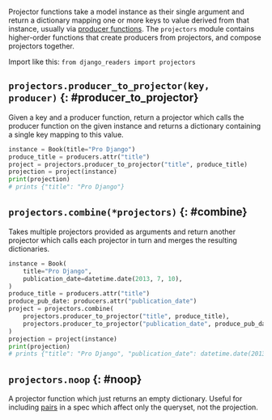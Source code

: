 Projector functions take a model instance as their single argument and return a dictionary mapping one or more keys to value derived from that instance, usually via [producer functions](producers.md). The `projectors` module contains higher-order functions that create producers from projectors, and compose projectors together.

Import like this: `from django_readers import projectors`

## `projectors.producer_to_projector(key, producer)` {: #producer_to_projector}

Given a key and a producer function, return a projector which calls the producer function on the given instance and returns a dictionary containing a single key mapping to this value.

```python
instance = Book(title="Pro Django")
produce_title = producers.attr("title")
project = projectors.producer_to_projector("title", produce_title)
projection = project(instance)
print(projection)
# prints {"title": "Pro Django"}
```

## `projectors.combine(*projectors)` {: #combine}

Takes multiple projectors provided as arguments and return another projector which calls each projector in turn and merges the resulting dictionaries.

```python
instance = Book(
    title="Pro Django",
    publication_date=datetime.date(2013, 7, 10),
)
produce_title = producers.attr("title")
produce_pub_date: producers.attr("publication_date")
project = projectors.combine(
    projectors.producer_to_projector("title", produce_title),
    projectors.producer_to_projector("publication_date", produce_pub_date),
)
projection = project(instance)
print(projection)
# prints {"title": "Pro Django", "publication_date": datetime.date(2013, 7, 10)}
```

## `projectors.noop` {: #noop}

A projector function which just returns an empty dictionary. Useful for including [pairs](pairs.md) in a spec which affect only the queryset, not the projection.
